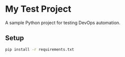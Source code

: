 # My Test Project

A sample Python project for testing DevOps automation.

## Setup

```bash
pip install -r requirements.txt